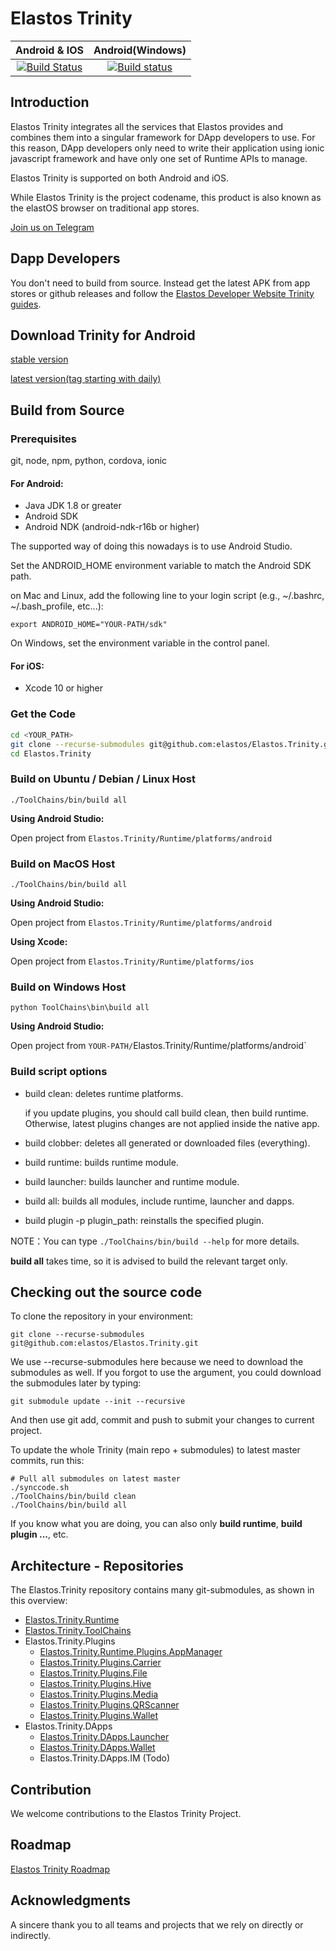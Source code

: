 # Elastos Trinity

|Android & IOS|Android(Windows)|
|:-:|:-:|
|[![Build Status](https://travis-ci.com/elastos/Elastos.Trinity.svg)](https://travis-ci.com/elastos/Elastos.Trinity)|[![Build status](https://ci.appveyor.com/api/projects/status/hjyv761on883jors?svg=true)](https://ci.appveyor.com/project/Elastos/elastos-trinity)|

## Introduction

Elastos Trinity integrates all the services that Elastos provides and combines them into a singular framework for DApp developers to use. For this reason, DApp developers only need to write their application using ionic javascript framework and have only one set of Runtime APIs to manage.

Elastos Trinity is supported on both Android and iOS.

While Elastos Trinity is the project codename, this product is also known as the elastOS browser on traditional app stores.

[Join us on Telegram](https://t.me/elastosbrowser)

## Dapp Developers

You don't need to build from source. Instead get the latest APK from app stores or github releases and follow the [Elastos Developer Website Trinity guides](https://developer.elastos.org/elastos_trinity/).

## Download Trinity for Android
[stable version](https://github.com/elastos/Elastos.Trinity/releases/latest)

[latest version(tag starting with daily)](https://github.com/elastos/Elastos.Trinity/releases)


## Build from Source

### Prerequisites

git, node, npm, python, cordova, ionic

#### For Android:
- Java JDK 1.8 or greater
- Android SDK
- Android NDK (android-ndk-r16b or higher)

 The supported way of doing this nowadays is to use Android Studio.

 Set the ANDROID_HOME environment variable to match the Android SDK path.

 on Mac and Linux, add the following line to your login script (e.g., ~/.bashrc, ~/.bash_profile, etc...):

 ```
 export ANDROID_HOME="YOUR-PATH/sdk"
 ```

 On Windows, set the environment variable in the control panel.

#### For iOS:
- Xcode 10 or higher

### Get the Code

```sh
cd <YOUR_PATH>
git clone --recurse-submodules git@github.com:elastos/Elastos.Trinity.git
cd Elastos.Trinity
```

### Build on Ubuntu / Debian / Linux Host

```shell
./ToolChains/bin/build all
```

**Using Android Studio:**

Open project from `Elastos.Trinity/Runtime/platforms/android`


### Build on MacOS Host

```shell
./ToolChains/bin/build all
```

**Using Android Studio:**

Open project from `Elastos.Trinity/Runtime/platforms/android`

**Using Xcode:**

Open project from `Elastos.Trinity/Runtime/platforms/ios`


### Build on Windows Host

```shell
python ToolChains\bin\build all
```

**Using Android Studio:**

Open project from `YOUR-PATH/`Elastos.Trinity/Runtime/platforms/android`

### Build script options

- build clean: deletes runtime platforms.

    if you update plugins, you should call build clean, then build runtime. Otherwise, latest plugins changes are not applied inside the native app.

- build clobber: deletes all generated or downloaded files (everything).

- build runtime: builds runtime module.
- build launcher: builds launcher and runtime module.
- build all: builds all modules, include runtime, launcher and dapps.

- build plugin -p plugin_path: reinstalls the specified plugin.

NOTE：You can type `./ToolChains/bin/build --help` for more details.

**build all** takes time, so it is advised to build the relevant target only.


## Checking out the source code

To clone the repository in your environment:

```shell
git clone --recurse-submodules git@github.com:elastos/Elastos.Trinity.git
```

We use --recurse-submodules here because we need to download the submodules as well. If you forgot to use the argument, you could download the submodules later by typing:

```shell
git submodule update --init --recursive
```

And then use git add, commit and push to submit your changes to current project.

To update the whole Trinity (main repo + submodules) to latest master commits, run this:

```shell
# Pull all submodules on latest master
./synccode.sh
./ToolChains/bin/build clean
./ToolChains/bin/build all
```

If you know what you are doing, you can also only **build runtime**, **build plugin ...**, etc.

## Architecture - Repositories

The Elastos.Trinity repository contains many git-submodules, as shown in this overview:

* [Elastos.Trinity.Runtime](https://github.com/elastos/Elastos.Trinity.Runtime)
* [Elastos.Trinity.ToolChains](https://github.com/elastos/Elastos.Trinity.ToolChains)
* Elastos.Trinity.Plugins
  * [Elastos.Trinity.Runtime.Plugins.AppManager](https://github.com/elastos/Elastos.Trinity.Runtime.Plugins.AppManager)
  * [Elastos.Trinity.Plugins.Carrier](https://github.com/elastos/Elastos.Trinity.Plugins.Carrier)
  * [Elastos.Trinity.Plugins.File](https://github.com/elastos/Elastos.Trinity.Plugins.File)
  * [Elastos.Trinity.Plugins.Hive](https://github.com/elastos/Elastos.Trinity.Plugins.Hive)
  * [Elastos.Trinity.Plugins.Media](https://github.com/elastos/Elastos.Trinity.Plugins.Media)
  * [Elastos.Trinity.Plugins.QRScanner](https://github.com/elastos/Elastos.Trinity.Plugins.QRScanner)
  * [Elastos.Trinity.Plugins.Wallet](https://github.com/elastos/Elastos.Trinity.Plugins.Wallet)
* Elastos.Trinity.DApps
  * [Elastos.Trinity.DApps.Launcher](https://github.com/elastos/Elastos.Trinity.DApps.Launcher)
  * [Elastos.Trinity.DApps.Wallet](https://github.com/elastos/Elastos.Trinity.DApps.Wallet)
  * Elastos.Trinity.DApps.IM (Todo)


## Contribution

We welcome contributions to the Elastos Trinity Project.

## Roadmap

[Elastos Trinity Roadmap](https://developer.elastos.org/faq_roadmap/modules_status/)

## Acknowledgments

A sincere thank you to all teams and projects that we rely on directly or indirectly.
